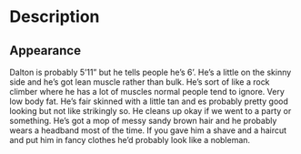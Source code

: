 <!-- TITLE: Dalton -->
<!-- SUBTITLE: Joe's character. -->

# Description
## Appearance
Dalton is probably 5’11” but he tells people he’s 6’. He’s a little on the skinny side and he’s got lean muscle rather than bulk. He’s sort of like a rock climber where he has a lot of muscles normal people tend to ignore. Very low body fat. He’s fair skinned with a little tan and es probably pretty good looking but not like strikingly so. He cleans up okay if we went to a party or something. He’s got a mop of messy sandy brown hair and he probably wears a headband most of the time. If you gave him a shave and a haircut and put him in fancy clothes he’d probably look like a nobleman.
